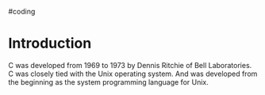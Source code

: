#coding 
# Introduction
C was developed from 1969 to 1973 by Dennis Ritchie of Bell Laboratories.
C was closely tied with the Unix operating system. And was developed from the beginning as the system programming language for Unix.